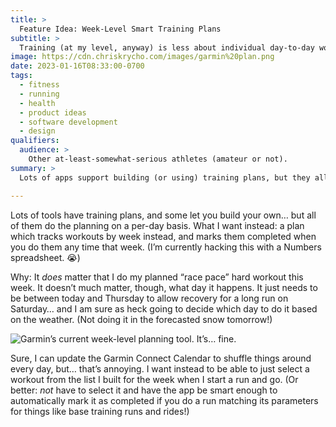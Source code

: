```yaml
---
title: >
  Feature Idea: Week-Level Smart Training Plans
subtitle: >
  Training (at my level, anyway) is less about individual day-to-day work and more about what I do each week. The tools should support that!
image: https://cdn.chriskrycho.com/images/garmin%20plan.png
date: 2023-01-16T08:33:00-0700
tags:
  - fitness
  - running
  - health
  - product ideas
  - software development
  - design
qualifiers:
  audience: >
    Other at-least-somewhat-serious athletes (amateur or not).
summary: >
  Lots of apps support building (or using) training plans, but they all work on a day-by-day basis, not a week-by-week basis. But that’s not how I work!

---
```


Lots of tools have training plans, and some let you build your own… but all of them do the planning on a per-day basis. What I want instead: a plan which tracks workouts by week instead, and marks them completed when you do them any time that week. (I’m currently hacking this with a Numbers spreadsheet. 😭)

Why:  It *does* matter that I do my planned “race pace” hard workout this week. It doesn’t much matter, though, what day it happens. It just needs to be between today and Thursday to allow recovery for a long run on Saturday… and I am sure as heck going to decide which day to do it based on the weather. (Not doing it in the forecasted snow tomorrow!)

![Garmin’s current week-level planning tool. It’s… fine.](https://cdn.chriskrycho.com/images/garmin%20plan.png)

Sure, I can update the Garmin Connect Calendar to shuffle things around every day, but… that’s annoying. I want instead to be able to just select a workout from the list I built for the week when I start a run and go. (Or better: *not* have to select it and have the app be smart enough to automatically mark it as completed if you do a run matching its parameters for things like base training runs and rides!)

